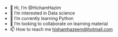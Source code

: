 - 👋 Hi, I’m @HichamHazim
- 👀 I’m interested in Data science
- 🌱 I’m currently learning Python
- 💞️ I’m looking to collaborate on learning material
- 📫 How to reach me hishamhazeem@hotmail.com

<!---
HichamHazim/HichamHazim is a ✨ special ✨ repository because its `README.md` (this file) appears on your GitHub profile.
You can click the Preview link to take a look at your changes.
--->

